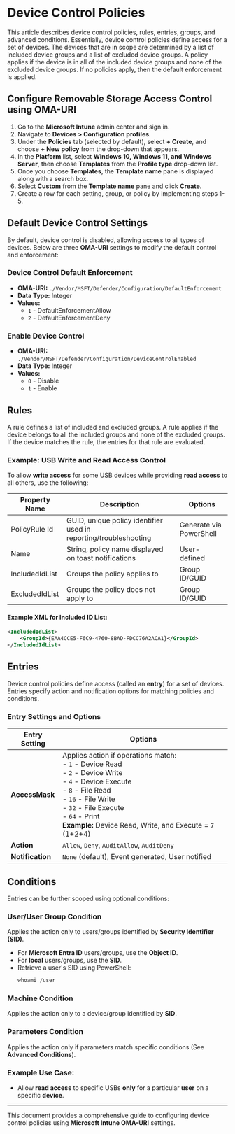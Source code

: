 # Device Control Policies

This article describes device control policies, rules, entries, groups, and advanced conditions. Essentially, device control policies define access for a set of devices. The devices that are in scope are determined by a list of included device groups and a list of excluded device groups. A policy applies if the device is in all of the included device groups and none of the excluded device groups. If no policies apply, then the default enforcement is applied.

## Configure Removable Storage Access Control using OMA-URI

1. Go to the **Microsoft Intune** admin center and sign in.
2. Navigate to **Devices > Configuration profiles**.
3. Under the **Policies** tab (selected by default), select **+ Create**, and choose **+ New policy** from the drop-down that appears.
4. In the **Platform** list, select **Windows 10, Windows 11, and Windows Server**, then choose **Templates** from the **Profile type** drop-down list.
5. Once you choose **Templates**, the **Template name** pane is displayed along with a search box.
6. Select **Custom** from the **Template name** pane and click **Create**.
7. Create a row for each setting, group, or policy by implementing steps 1-5.

## Default Device Control Settings

By default, device control is disabled, allowing access to all types of devices. Below are three **OMA-URI** settings to modify the default control and enforcement:

### Device Control Default Enforcement
- **OMA-URI:** `./Vendor/MSFT/Defender/Configuration/DefaultEnforcement`
- **Data Type:** Integer
- **Values:**
  - `1` - DefaultEnforcementAllow
  - `2` - DefaultEnforcementDeny

### Enable Device Control
- **OMA-URI:** `./Vendor/MSFT/Defender/Configuration/DeviceControlEnabled`
- **Data Type:** Integer
- **Values:**
  - `0` - Disable
  - `1` - Enable

## Rules

A rule defines a list of included and excluded groups. A rule applies if the device belongs to all the included groups and none of the excluded groups. If the device matches the rule, the entries for that rule are evaluated.

### Example: USB Write and Read Access Control
To allow **write access** for some USB devices while providing **read access** to all others, use the following:

| Property Name    | Description | Options |
|-----------------|-------------|---------|
| PolicyRule Id   | GUID, unique policy identifier used in reporting/troubleshooting | Generate via PowerShell |
| Name            | String, policy name displayed on toast notifications | User-defined |
| IncludedIdList  | Groups the policy applies to | Group ID/GUID |
| ExcludedIdList  | Groups the policy does not apply to | Group ID/GUID |

#### Example XML for Included ID List:
```xml
<IncludedIdList>
    <GroupId>{EAA4CCE5-F6C9-4760-8BAD-FDCC76A2ACA1}</GroupId>
</IncludedIdList>
```

## Entries

Device control policies define access (called an **entry**) for a set of devices. Entries specify action and notification options for matching policies and conditions.

### Entry Settings and Options

| Entry Setting   | Options |
|----------------|---------|
| **AccessMask** | Applies action if operations match: <br>- `1` - Device Read <br>- `2` - Device Write <br>- `4` - Device Execute <br>- `8` - File Read <br>- `16` - File Write <br>- `32` - File Execute <br>- `64` - Print <br> **Example:** Device Read, Write, and Execute = `7` (1+2+4) |
| **Action** | `Allow`, `Deny`, `AuditAllow`, `AuditDeny` |
| **Notification** | `None` (default), Event generated, User notified |

## Conditions

Entries can be further scoped using optional conditions:

### User/User Group Condition
Applies the action only to users/groups identified by **Security Identifier (SID)**.

- For **Microsoft Entra ID** users/groups, use the **Object ID**.
- For **local** users/groups, use the **SID**.
- Retrieve a user's SID using PowerShell:
  ```powershell
  whoami /user
  ```

### Machine Condition
Applies the action only to a device/group identified by **SID**.

### Parameters Condition
Applies the action only if parameters match specific conditions (See **Advanced Conditions**).

### Example Use Case:
- Allow **read access** to specific USBs **only** for a particular **user** on a specific **device**.

---
This document provides a comprehensive guide to configuring device control policies using **Microsoft Intune OMA-URI** settings.

